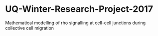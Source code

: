 # UQ-Winter-Research-Project-2017
Mathematical modelling of rho signalling at cell-cell junctions during collective cell  migration
